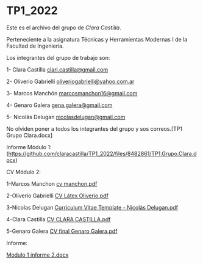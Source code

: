 # TP1_2022
Este es el archivo del grupo de *Clara Castilla*.

Perteneciente a la asignatura Técnicas y Herramientas Modernas I de la Facultad de Ingeniería.

Los integrantes del grupo de trabajo son:

1- Clara Castilla <clari.castilla@gmail.com>

2- Oliverio Gabrielli <oliveriogabrielli@yahoo.com.ar>

3- Marcos Manchón <marcosmanchon16@gmail.com>

4- Genaro Galera <gena.galera@gmail.com>

5- Nicolás Delugan <nicolasdelugan@gmail.com>

No olviden poner a todos los integrantes del grupo y sos correos.[TP1 Grupo Clara.docx]

Informe Módulo 1:
(https://github.com/claracastilla/TP1_2022/files/8482861/TP1.Grupo.Clara.docx)

CV Módulo 2:

1-Marcos Manchon [cv manchon.pdf](https://github.com/claracastilla/TP1_2022/files/8517053/cv.manchon.pdf)

2-Oliverio Gabrielli [CV Látex Oliverio.pdf](https://github.com/claracastilla/TP1_2022/files/8517947/CV.Latex.Oliverio.pdf)

3-Nicolas Delugan [Curriculum Vitae Template - Nicolás Delugan.pdf](https://github.com/claracastilla/TP1_2022/files/8556827/Curriculum.Vitae.Template.-.Nicolas.Delugan.pdf)

4-Clara Castilla [CV CLARA CASTILLA.pdf](https://github.com/claracastilla/TP1_2022/files/8637087/CV.CLARA.CASTILLA.pdf)

5-Genaro Galera [CV final Genaro Galera.pdf](https://github.com/claracastilla/TP1_2022/files/8637090/CV.final.Genaro.Galera.pdf)

Informe:

[Modulo 1 informe 2.docx](https://github.com/claracastilla/TP1_2022/files/8828084/Modulo.1.informe.2.docx)
